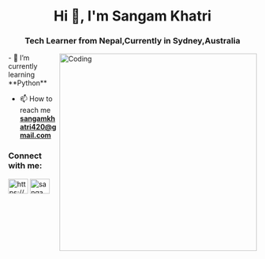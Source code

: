 <h1 align="center">Hi 👋, I'm Sangam Khatri</h1>
<h3 align="center">Tech Learner from Nepal,Currently in Sydney,Australia</h3>
<img align="right" alt="Coding" width="400" src="https://mir-s3-cdn-cf.behance.net/project_modules/disp/601014116770475.6068beff4640a.gif">
- 🌱 I’m currently learning **Python**

- 📫 How to reach me **sangamkhatri420@gmail.com**

<h3 align="left">Connect with me:</h3>
<p align="left">
<a href="https://linkedin.com/in/https://www.linkedin.com/in/sangam-khatri-395991200/" target="blank"><img align="center" src="https://raw.githubusercontent.com/rahuldkjain/github-profile-readme-generator/master/src/images/icons/Social/linked-in-alt.svg" alt="https://www.linkedin.com/in/sangam-khatri-395991200/" height="30" width="40" /></a>
<a href="https://fb.com/sangam khatri" target="blank"><img align="center" src="https://raw.githubusercontent.com/rahuldkjain/github-profile-readme-generator/master/src/images/icons/Social/facebook.svg" alt="sangam khatri" height="30" width="40" /></a>
</p>

